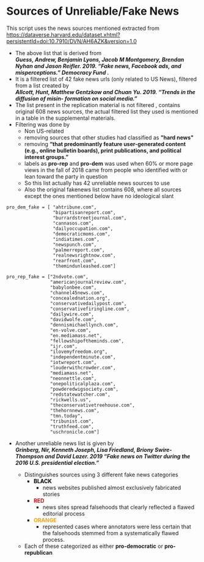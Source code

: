 
# Sources of Unreliable/Fake News

This script uses the news sources mentioned extracted from https://dataverse.harvard.edu/dataset.xhtml?persistentId=doi:10.7910/DVN/AH6AZK&version=1.0 

* The above list that is derived from <br> **<cite>Guess, Andrew, Benjamin Lyons, Jacob M Montgomery, Brendan Nyhan and Jason Reifler. 2019. “Fake news, Facebook ads, and misperceptions.” Democracy Fund .</cite>**
* It is a filtered list of 42 fake news urls (only related to US News), filtered from a list created by <br> **<cite>Allcott, Hunt, Matthew Gentzkow and Chuan Yu. 2019. “Trends in the diffusion of misin- formation on social media.”</cite>**
* The list present in the replication material is not filtered , contains original 608 news sources, the actual filtered list they used is mentioned in a table in the supplemental materials.
* Filtering was done by
  * Non US-related
  * removing sources that other studies had classified as **"hard news"**
  * removing **“that predominantly feature user-generated content (e.g., online bulletin boards), print publications, and political interest groups.”**
  * labels as **pro-rep** and **pro-dem** was used when 60% or more page views in the fall of 2018 came from people who identified with or lean toward the party in question
  * So this list actually has 42 unreliable news sources to use
  * Also the original fakenews list contains 608, where all sources except the ones mentioned below have no ideological slant

```
pro_dem_fake = [ "ahtribune.com", 
                 "bipartisanreport.com", 
                 "burrardstreetjournal.com", 
                 "cannasos.com", 
                 "dailyoccupation.com", 
                 "democraticmoms.com", 
                 "indiatimes.com", 
                 "newspunch.com",
                 "palmerreport.com", 
                 "realnewsrightnow.com",
                 "rearfront.com",
                 "themindunleashed.com"]

pro_rep_fake = ["2ndvote.com", 
                "americanjournalreview.com",
                "babylonbee.com",
                "channel45news.com", 
                "concealednation.org", 
                "conservativedailypost.com", 
                "conservativefiringline.com", 
                "dailywire.com", 
                "davidwolfe.com", 
                "dennismichaellynch.com", 
                "en-volve.com", 
                "en.mediamass.net", 
                "fellowshipoftheminds.com", 
                "ijr.com",
                "ilovemyfreedom.org", 
                "independentminute.com", 
                "iotwreport.com", 
                "louderwithcrowder.com", 
                "mediamass.net", 
                "neonnettle.com", 
                "onepoliticalplaza.com", 
                "powderedwigsociety.com", 
                "redstatewatcher.com", 
                "rickwells.us", 
                "theconservativetreehouse.com", 
                "thehornnews.com",
                "tmn.today", 
                "tribunist.com", 
                "truthfeed.com", 
                "uschronicle.com"]
```

* Another unreliable news list is given by <br> **<cite>Grinberg, Nir, Kenneth Joseph, Lisa Friedland, Briony Swire-Thompson and David Lazer. 2019 “Fake news on Twitter during the 2016 U.S. presidential election.”</cite>**

  * Distinguishes sources using 3 different fake news categories
    * **<span style="color:black">BLACK</span>**
      * news websites published almost exclusively fabricated stories
    * **<span style="color:red">RED</span>**
      * news sites spread falsehoods that clearly reflected a flawed editorial process
    * **<span style="color:orange">ORANGE</span>**
      * represented cases where annotators were less certain that the falsehoods stemmed from a systematically flawed process.
  * Each of these categorized as either **pro-democratic** or **pro-republican**
